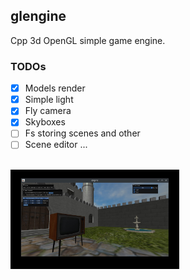 ## glengine
Cpp 3d OpenGL simple game engine. 

### TODOs
- [x] Models render
- [x] Simple light
- [x] Fly camera
- [x] Skyboxes
- [ ] Fs storing scenes and other
- [ ] Scene editor
...

<br>
<img src="https://github.com/kotleni/glengine/blob/master/docs/screenshot1.jpg?raw=true" width=270>